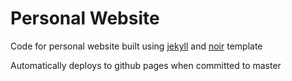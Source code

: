 # Personal Website

Code for personal website built using [jekyll](https://jekyllrb.com/) and [noir](https://github.com/essentialenemy/noir) template

Automatically deploys to github pages when committed to master